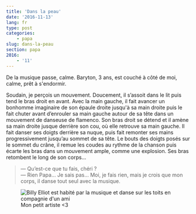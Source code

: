 ```yaml
---
title: 'Dans la peau'
date: '2016-11-13'
lang: fr
type: post
categories:
    - papa
slug: dans-la-peau
section: papa
2016:
    - '11'
---
```


De la musique passe, calme. Baryton, 3 ans, est couché à côté de moi, calme, prêt à s'endormir. 

<!-- more -->

Soudain, je perçois un mouvement. Doucement, il s’assoit dans le lit puis tend le bras droit en avant. Avec la main gauche, il fait avancer un bonhomme imaginaire de son épaule droite jusqu'à sa main droite puis le fait chuter avant d’enrouler sa main gauche autour de sa tête dans un mouvement de danseuse de flamenco. Son bras droit se détend et il amène sa main droite jusque derrière son cou, où elle retrouve sa main gauche. Il fait danser ses doigts derrière sa nuque, puis fait remonter ses mains progressivement jusqu’au sommet de sa tête. Le bouts des doigts posés sur le sommet du crâne, il remue les coudes au rythme de la chanson puis écarte les bras dans un mouvement ample, comme une explosion. Ses bras retombent le long de son corps…

> — Qu’est-ce que tu fais, chéri ?  
> — Rien Papa… Je sais pas… Moi, je fais rien, mais je crois que mon corps, il danse tout seul avec la musique.



<figure>
  <img src="{{<fileFolder>}}billy.gif" alt="Billy Elliot est habité par la musique et danse sur les toits en compagnie d'un ami"/>
  <figcaption>Mon petit artiste <3</figcaption>
</figure>
